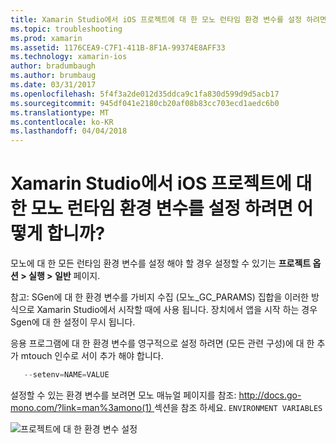 ```yaml
---
title: Xamarin Studio에서 iOS 프로젝트에 대 한 모노 런타임 환경 변수를 설정 하려면 어떻게 합니까?
ms.topic: troubleshooting
ms.prod: xamarin
ms.assetid: 1176CEA9-C7F1-411B-8F1A-99374E8AFF33
ms.technology: xamarin-ios
author: bradumbaugh
ms.author: brumbaug
ms.date: 03/31/2017
ms.openlocfilehash: 5f4f3a2de012d35ddca9c1fa830d599d9d5acb17
ms.sourcegitcommit: 945df041e2180cb20af08b83cc703ecd1aedc6b0
ms.translationtype: MT
ms.contentlocale: ko-KR
ms.lasthandoff: 04/04/2018
---
```

# <a name="how-do-i-set-mono-runtime-environment-variables-for-ios-projects-in-xamarin-studio"></a>Xamarin Studio에서 iOS 프로젝트에 대 한 모노 런타임 환경 변수를 설정 하려면 어떻게 합니까?

모노에 대 한 모든 런타임 환경 변수를 설정 해야 할 경우 설정할 수 있기는 **프로젝트 옵션 > 실행 > 일반** 페이지.

참고: SGen에 대 한 환경 변수를 가비지 수집 (모노\_GC\_PARAMS) 집합을 이러한 방식으로 Xamarin Studio에서 시작할 때에 사용 됩니다. 장치에서 앱을 시작 하는 경우 Sgen에 대 한 설정이 무시 됩니다. 

응용 프로그램에 대 한 환경 변수를 영구적으로 설정 하려면 (모든 관련 구성)에 대 한 추가 mtouch 인수로 서이 추가 해야 합니다.

```csharp
   --setenv=NAME=VALUE
```

설정할 수 있는 환경 변수를 보려면 모노 매뉴얼 페이지를 참조: [ http://docs.go-mono.com/?link=man%3amono(1) ](http://docs.go-mono.com/?link=man%3amono(1)) 섹션을 참조 하세요. `ENVIRONMENT VARIABLES`

![](xs-mono-runtime-images/environment-variables.jpg "프로젝트에 대 한 환경 변수 설정")

